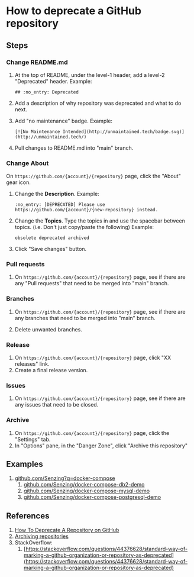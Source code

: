 # How to deprecate a GitHub repository

## Steps

### Change README.md

1. At the top of README, under the level-1 header, add a level-2 "Deprecated" header.
   Example:

    ```console
    ## :no_entry: Deprecated
    ```

1. Add a description of why repository was deprecated and what to do next.

1. Add "no maintenance" badge.
   Example:

    ```console
    [![No Maintenance Intended](http://unmaintained.tech/badge.svg)](http://unmaintained.tech/)
    ```

1. Pull changes to README.md into "main" branch.

### Change About

On `https://github.com/{account}/{repository}` page, click the "About" gear icon.

1. Change the **Description**.
   Example:

    ```console
    :no_entry: [DEPRECATED] Please use https://github.com/{account}/{new-repository} instead.
    ```

1. Change the **Topics**.
   Type the topics in and use the spacebar between topics.  (i.e. Don't just copy/paste the following)
   Example:

    ```console
    obsolete deprecated archived
    ```

1. Click "Save changes" button.

### Pull requests

1. On `https://github.com/{account}/{repository}` page, see if there are any "Pull requests" that need to be merged into "main" branch.

### Branches

1. On `https://github.com/{account}/{repository}` page, see if there are any branches that need to be merged into "main" branch.

1. Delete unwanted branches.

### Release

1. On `https://github.com/{account}/{repository}` page, click "XX releases" link.
1. Create a final release version.

### Issues

1. On `https://github.com/{account}/{repository}` page, see if there are any issues that need to be closed.

### Archive

1. On `https://github.com/{account}/{repository}` page, click the "Settings" tab.
1. In "Options" pane, in the "Danger Zone", click "Archive this repository"

## Examples

1. [github.com/Senzing?q=docker-compose](https://github.com/Senzing?q=docker-compose)
    1. [github.com/Senzing/docker-compose-db2-demo](https://github.com/Senzing/docker-compose-db2-demo)
    1. [github.com/Senzing/docker-compose-mysql-demo](https://github.com/Senzing/docker-compose-mysql-demo)
    1. [github.com/Senzing/docker-compose-postgresql-demo](https://github.com/Senzing/docker-compose-postgresql-demo)

## References

1. [How To Deprecate A Repository on GitHub](https://medium.com/maintainer-io/how-to-deprecate-a-repository-on-github-8f0ceb9155e)
1. [Archiving repositories](https://github.blog/2017-11-08-archiving-repositories/)
1. StackOverflow:
    1. [https://stackoverflow.com/questions/44376628/standard-way-of-marking-a-github-organization-or-repository-as-deprecated](https://stackoverflow.com/questions/44376628/standard-way-of-marking-a-github-organization-or-repository-as-deprecated)
